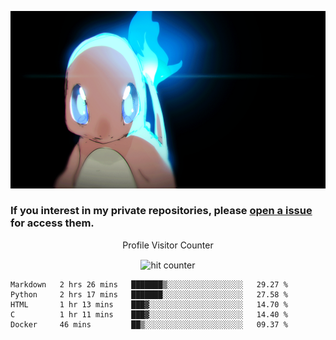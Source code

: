 [gif]: https://raw.githubusercontent.com/uysalserkan/uysalserkan/master/charmander-2.gif

![gif]

### If you interest in my private repositories, please [open a issue](https://github.com/uysalserkan/uysalserkan/issues) for access them.


<div align="center">
<p>Profile Visitor Counter</p>
<img src="https://profile-counter.glitch.me/uysalserkan/count.svg" alt="hit counter" align="center">
</div>

<!--START_SECTION:waka-->
```text
Markdown   2 hrs 26 mins   ███████▒░░░░░░░░░░░░░░░░░   29.27 % 
Python     2 hrs 17 mins   ███████░░░░░░░░░░░░░░░░░░   27.58 % 
HTML       1 hr 13 mins    ███▓░░░░░░░░░░░░░░░░░░░░░   14.70 % 
C          1 hr 11 mins    ███▓░░░░░░░░░░░░░░░░░░░░░   14.40 % 
Docker     46 mins         ██▒░░░░░░░░░░░░░░░░░░░░░░   09.37 % 
```
<!--END_SECTION:waka-->

